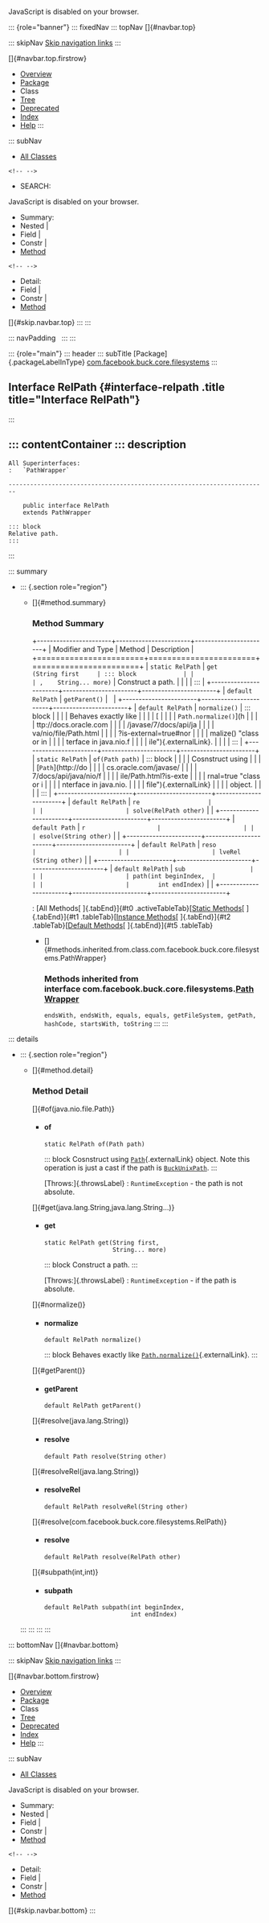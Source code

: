<div>

JavaScript is disabled on your browser.

</div>

::: {role="banner"}
::: fixedNav
::: topNav
[]{#navbar.top}

::: skipNav
[Skip navigation links](#skip.navbar.top "Skip navigation links")
:::

[]{#navbar.top.firstrow}

-   [Overview](../../../../../index.html)
-   [Package](package-summary.html)
-   Class
-   [Tree](package-tree.html)
-   [Deprecated](../../../../../deprecated-list.html)
-   [Index](../../../../../index-all.html)
-   [Help](../../../../../help-doc.html)
:::

::: subNav
-   [All Classes](../../../../../allclasses.html)

```{=html}
<!-- -->
```
-   SEARCH:

<div>

<div>

JavaScript is disabled on your browser.

</div>

</div>

<div>

-   Summary: 
-   Nested \| 
-   Field \| 
-   Constr \| 
-   [Method](#method.summary)

```{=html}
<!-- -->
```
-   Detail: 
-   Field \| 
-   Constr \| 
-   [Method](#method.detail)

</div>

[]{#skip.navbar.top}
:::
:::

::: navPadding
 
:::
:::

::: {role="main"}
::: header
::: subTitle
[Package]{.packageLabelInType} [com.facebook.buck.core.filesystems](package-summary.html)
:::

## Interface RelPath {#interface-relpath .title title="Interface RelPath"}
:::

::: contentContainer
::: description
-   

    All Superinterfaces:
    :   `PathWrapper`

    ------------------------------------------------------------------------

        public interface RelPath
        extends PathWrapper

    ::: block
    Relative path.
    :::
:::

::: summary
-   ::: {.section role="region"}
    -   []{#method.summary}

        ### Method Summary

        +-----------------------+-----------------------+-----------------------+
        | Modifier and Type     | Method                | Description           |
        +=======================+=======================+=======================+
        | `static RelPath`      | `get​(String first     | ::: block             |
        |                       | ,    String... more)` | Construct a path.     |
        |                       |                       | :::                   |
        +-----------------------+-----------------------+-----------------------+
        | `default RelPath`     | `getParent()`         |                       |
        +-----------------------+-----------------------+-----------------------+
        | `default RelPath`     | `normalize()`         | ::: block             |
        |                       |                       | Behaves exactly like  |
        |                       |                       | [                     |
        |                       |                       | `Path.normalize()`](h |
        |                       |                       | ttp://docs.oracle.com |
        |                       |                       | /javase/7/docs/api/ja |
        |                       |                       | va/nio/file/Path.html |
        |                       |                       | ?is-external=true#nor |
        |                       |                       | malize() "class or in |
        |                       |                       | terface in java.nio.f |
        |                       |                       | ile"){.externalLink}. |
        |                       |                       | :::                   |
        +-----------------------+-----------------------+-----------------------+
        | `static RelPath`      | `of​(Path path)`       | ::: block             |
        |                       |                       | Cosnstruct using      |
        |                       |                       | [`Path`](http://do    |
        |                       |                       | cs.oracle.com/javase/ |
        |                       |                       | 7/docs/api/java/nio/f |
        |                       |                       | ile/Path.html?is-exte |
        |                       |                       | rnal=true "class or i |
        |                       |                       | nterface in java.nio. |
        |                       |                       | file"){.externalLink} |
        |                       |                       | object.               |
        |                       |                       | :::                   |
        +-----------------------+-----------------------+-----------------------+
        | `default RelPath`     | `re                   |                       |
        |                       | solve​(RelPath other)` |                       |
        +-----------------------+-----------------------+-----------------------+
        | `default Path`        | `r                    |                       |
        |                       | esolve​(String other)` |                       |
        +-----------------------+-----------------------+-----------------------+
        | `default RelPath`     | `reso                 |                       |
        |                       | lveRel​(String other)` |                       |
        +-----------------------+-----------------------+-----------------------+
        | `default RelPath`     | `sub                  |                       |
        |                       | path​(int beginIndex,  |                       |
        |                       |        int endIndex)` |                       |
        +-----------------------+-----------------------+-----------------------+

        : [All Methods[ ]{.tabEnd}]{#t0 .activeTableTab}[[Static
        Methods](javascript:show(1);)[ ]{.tabEnd}]{#t1
        .tableTab}[[Instance
        Methods](javascript:show(2);)[ ]{.tabEnd}]{#t2
        .tableTab}[[Default
        Methods](javascript:show(16);)[ ]{.tabEnd}]{#t5 .tableTab}

        -   []{#methods.inherited.from.class.com.facebook.buck.core.filesystems.PathWrapper}

            ### Methods inherited from interface com.facebook.buck.core.filesystems.[PathWrapper](PathWrapper.html "interface in com.facebook.buck.core.filesystems")

            `endsWith, endsWith, equals, equals, getFileSystem, getPath, hashCode, startsWith, toString`
    :::
:::

::: details
-   ::: {.section role="region"}
    -   []{#method.detail}

        ### Method Detail

        []{#of(java.nio.file.Path)}

        -   #### of

            ``` methodSignature
            static RelPath of​(Path path)
            ```

            ::: block
            Cosnstruct using
            [`Path`](http://docs.oracle.com/javase/7/docs/api/java/nio/file/Path.html?is-external=true "class or interface in java.nio.file"){.externalLink}
            object.
            Note this operation is just a cast if the path is
            [`BuckUnixPath`](BuckUnixPath.html "class in com.facebook.buck.core.filesystems").
            :::

            [Throws:]{.throwsLabel}
            :   `RuntimeException` - the path is not absolute.

        []{#get(java.lang.String,java.lang.String...)}

        -   #### get

            ``` methodSignature
            static RelPath get​(String first,
                               String... more)
            ```

            ::: block
            Construct a path.
            :::

            [Throws:]{.throwsLabel}
            :   `RuntimeException` - if the path is absolute.

        []{#normalize()}

        -   #### normalize

            ``` methodSignature
            default RelPath normalize()
            ```

            ::: block
            Behaves exactly like
            [`Path.normalize()`](http://docs.oracle.com/javase/7/docs/api/java/nio/file/Path.html?is-external=true#normalize() "class or interface in java.nio.file"){.externalLink}.
            :::

        []{#getParent()}

        -   #### getParent

            ``` methodSignature
            default RelPath getParent()
            ```

        []{#resolve(java.lang.String)}

        -   #### resolve

            ``` methodSignature
            default Path resolve​(String other)
            ```

        []{#resolveRel(java.lang.String)}

        -   #### resolveRel

            ``` methodSignature
            default RelPath resolveRel​(String other)
            ```

        []{#resolve(com.facebook.buck.core.filesystems.RelPath)}

        -   #### resolve

            ``` methodSignature
            default RelPath resolve​(RelPath other)
            ```

        []{#subpath(int,int)}

        -   #### subpath

            ``` methodSignature
            default RelPath subpath​(int beginIndex,
                                    int endIndex)
            ```
    :::
:::
:::
:::

::: bottomNav
[]{#navbar.bottom}

::: skipNav
[Skip navigation links](#skip.navbar.bottom "Skip navigation links")
:::

[]{#navbar.bottom.firstrow}

-   [Overview](../../../../../index.html)
-   [Package](package-summary.html)
-   Class
-   [Tree](package-tree.html)
-   [Deprecated](../../../../../deprecated-list.html)
-   [Index](../../../../../index-all.html)
-   [Help](../../../../../help-doc.html)
:::

::: subNav
-   [All Classes](../../../../../allclasses.html)

<div>

<div>

JavaScript is disabled on your browser.

</div>

</div>

<div>

-   Summary: 
-   Nested \| 
-   Field \| 
-   Constr \| 
-   [Method](#method.summary)

```{=html}
<!-- -->
```
-   Detail: 
-   Field \| 
-   Constr \| 
-   [Method](#method.detail)

</div>

[]{#skip.navbar.bottom}
:::
